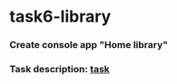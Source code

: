 # task6-library
### Create console app "Home library" 
### Task description: [task](https://github.com/OlgaDorohova/task6-library/blob/main/Practice_6.pdf)
